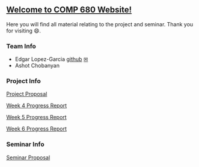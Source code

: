 ## [Welcome to COMP 680 Website!](https://elopezga.github.io/comp_680_website/)
Here you will find all material relating to the project and seminar. Thank you for visiting 😄.

### Team Info
- Edgar Lopez-Garcia [github](https://github.com/elopezga) [✉](mailto:edgar.lopezgarcia.266@my.csun.edu)
- Ashot Chobanyan

### Project Info
[Project Proposal](/Assets/Reports/Project_Proposal_Team_3.pdf)

[Week 4 Progress Report](/Assets/Reports/Week04_PR_Sp_2019_Tteam_no.xlsx)

[Week 5 Progress Report](/Assets/Reports/Week05_PR_Sp_2019_Tteam_no.xlsx)

[Week 6 Progress Report](/Assets/Reports/Week06_PR_Sp_2019_Tteam_no.xlsx)

### Seminar Info
[Seminar Proposal](/Assets/Reports/Seminar_Proposal_Team_3.pdf)